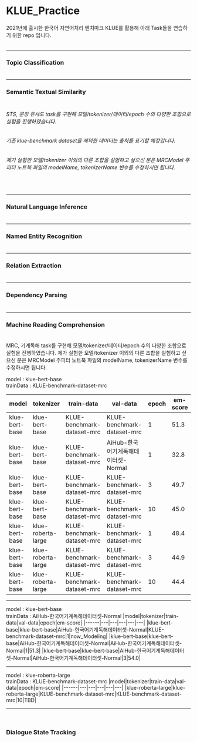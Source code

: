 # KLUE_Practice

2021년에 출시한 한국어 자연어처리 벤치마크 KLUE를 활용해 아래 Task들을 연습하기 위한 repo 입니다.<br><br>

<hr>

<h3>Topic Classification<br><br></h3>

<hr>

<h3>Semantic Textual Similarity<br><br></h3>
<h6>STS, 문장 유사도 task를 구현해 모델/tokenizer/데이터/epoch 수의 다양한 조합으로 실험을 진행하였습니다.</h6>
<h6>기존 klue-benchmark dataset을 제외한 데이터는 출처를 표기할 예정입니다.</h6>
<h6>제가 실험한 모델/tokenizer 이외의 다른 조합을 실험하고 싶으신 분은 MRCModel 주피터 노트북 파일의 modelName, tokenizerName 변수를 수정하시면 됩니다.</h6><br>

<hr>

<h3>Natural Language Inference<br><br></h3>

<hr>

<h3>Named Entity Recognition<br><br></h3>

<hr>

<h3>Relation Extraction<br><br></h3>

<hr>

<h3>Dependency Parsing<br><br></h3>

<hr>

<h3>Machine Reading Comprehension<br><br></h3>
MRC, 기계독해 task를 구현해 모델/tokenizer/데이터/epoch 수의 다양한 조합으로 실험을 진행하였습니다.
제가 실험한 모델/tokenizer 이외의 다른 조합을 실험하고 싶으신 분은 MRCModel 주피터 노트북 파일의 modelName, tokenizerName 변수를 수정하시면 됩니다.


model : klue-bert-base<br>
trainData : KLUE-benchmark-dataset-mrc
  
|model|tokenizer|train-data|val-data|epoch|em-score|
|------|---|---|---|---|---|
|klue-bert-base|klue-bert-base|KLUE-benchmark-dataset-mrc|KLUE-benchmark-dataset-mrc|1|51.3|
|klue-bert-base|klue-bert-base|KLUE-benchmark-dataset-mrc|AiHub-한국어기계독해데이터셋-Normal|1|32.8|
|klue-bert-base|klue-bert-base|KLUE-benchmark-dataset-mrc|KLUE-benchmark-dataset-mrc|3|49.7|
|klue-bert-base|klue-bert-base|KLUE-benchmark-dataset-mrc|KLUE-benchmark-dataset-mrc|10|45.0|
|klue-bert-base|klue-roberta-large|KLUE-benchmark-dataset-mrc|KLUE-benchmark-dataset-mrc|1|48.4|
|klue-bert-base|klue-roberta-large|KLUE-benchmark-dataset-mrc|KLUE-benchmark-dataset-mrc|3|44.9|
|klue-bert-base|klue-roberta-large|KLUE-benchmark-dataset-mrc|KLUE-benchmark-dataset-mrc|10|44.4|

<hr>
    
model : klue-bert-base<br>
trainData : AiHub-한국어기계독해데이터셋-Normal
|model|tokenizer|train-data|val-data|epoch|em-score|
|------|---|---|---|---|---|
|klue-bert-base|klue-bert-base|AiHub-한국어기계독해데이터셋-Normal|KLUE-benchmark-dataset-mrc|1|now_Modeling|
|klue-bert-base|klue-bert-base|AiHub-한국어기계독해데이터셋-Normal|AiHub-한국어기계독해데이터셋-Normal|1|51.3|
|klue-bert-base|klue-bert-base|AiHub-한국어기계독해데이터셋-Normal|AiHub-한국어기계독해데이터셋-Normal|3|54.0|
<br>

<hr>  
  
model : klue-roberta-large<br>
trainData : KLUE-benchmark-dataset-mrc
|model|tokenizer|train-data|val-data|epoch|em-score|
|------|---|---|---|---|---|
|klue-roberta-large|klue-roberta-large|KLUE-benchmark-dataset-mrc|KLUE-benchmark-dataset-mrc|10|TBD|

<hr>  
  
<br>
<h3>Dialogue State Tracking<br><br></h3>
